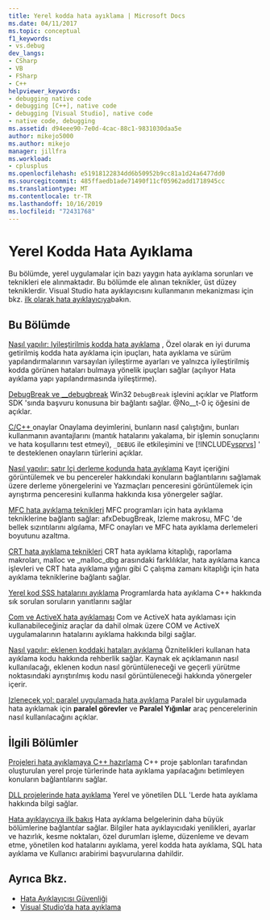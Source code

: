 ```yaml
---
title: Yerel kodda hata ayıklama | Microsoft Docs
ms.date: 04/11/2017
ms.topic: conceptual
f1_keywords:
- vs.debug
dev_langs:
- CSharp
- VB
- FSharp
- C++
helpviewer_keywords:
- debugging native code
- debugging [C++], native code
- debugging [Visual Studio], native code
- native code, debugging
ms.assetid: d94eee90-7e0d-4cac-88c1-9831030daa5e
author: mikejo5000
ms.author: mikejo
manager: jillfra
ms.workload:
- cplusplus
ms.openlocfilehash: e51918122834dd6b50952b9cc81a1d24a6477dd0
ms.sourcegitcommit: 485ffaedb1ade71490f11cf05962add1718945cc
ms.translationtype: MT
ms.contentlocale: tr-TR
ms.lasthandoff: 10/16/2019
ms.locfileid: "72431768"
---
```

# <a name="debugging-native-code"></a>Yerel Kodda Hata Ayıklama
Bu bölümde, yerel uygulamalar için bazı yaygın hata ayıklama sorunları ve teknikleri ele alınmaktadır. Bu bölümde ele alınan teknikler, üst düzey tekniklerdir. Visual Studio hata ayıklayıcısını kullanmanın mekanizması için bkz. [ilk olarak hata ayıklayıcıya](../debugger/debugger-feature-tour.md)bakın.

## <a name="in-this-section"></a>Bu Bölümde
 [Nasıl yapılır: Iyileştirilmiş kodda hata ayıklama](../debugger/how-to-debug-optimized-code.md) , Özel olarak en iyi duruma getirilmiş kodda hata ayıklama için ipuçları, hata ayıklama ve sürüm yapılandırmalarının varsayılan iyileştirme ayarları ve yalnızca iyileştirilmiş kodda görünen hataları bulmaya yönelik ipuçları sağlar (açılıyor Hata ayıklama yapı yapılandırmasında iyileştirme).

 [DebugBreak ve __debugbreak](../debugger/debugbreak-and-debugbreak.md) Win32 `DebugBreak` işlevini açıklar ve Platform SDK 'sında başvuru konusuna bir bağlantı sağlar. @No__t-0 iç öğesini de açıklar.

 [C/C++ ](../debugger/c-cpp-assertions.md) onaylar Onaylama deyimlerini, bunların nasıl çalıştığını, bunları kullanmanın avantajlarını (mantık hatalarını yakalama, bir işlemin sonuçlarını ve hata koşullarını test etmeyi), `_DEBUG` ile etkileşimini ve [!INCLUDE[vsprvs](../code-quality/includes/vsprvs_md.md)] ' te desteklenen onayların türlerini açıklar.

 [Nasıl yapılır: satır Içi derleme kodunda hata ayıklama](../debugger/how-to-debug-inline-assembly-code.md) Kayıt içeriğini görüntülemek ve bu pencereler hakkındaki konuların bağlantılarını sağlamak üzere derleme yönergelerini ve Yazmaçları penceresini görüntülemek için ayrıştırma penceresini kullanma hakkında kısa yönergeler sağlar.

 [MFC hata ayıklama teknikleri](../debugger/mfc-debugging-techniques.md) MFC programları için hata ayıklama tekniklerine bağlantı sağlar: afxDebugBreak, Izleme makrosu, MFC 'de bellek sızıntılarını algılama, MFC onayları ve MFC hata ayıklama derlemeleri boyutunu azaltma.

 [CRT hata ayıklama teknikleri](../debugger/crt-debugging-techniques.md) CRT hata ayıklama kitaplığı, raporlama makroları, malloc ve _malloc_dbg arasındaki farklılıklar, hata ayıklama kanca işlevleri ve CRT hata ayıklama yığını gibi C çalışma zamanı kitaplığı için hata ayıklama tekniklerine bağlantı sağlar.

 [Yerel kod SSS hatalarını ayıklama](../debugger/debugging-native-code-faqs.md) Programlarda hata ayıklama C++ hakkında sık sorulan soruların yanıtlarını sağlar

 [Com ve ActiveX hata ayıklaması](../debugger/com-and-activex-debugging.md) Com ve ActiveX hata ayıklaması için kullanabileceğiniz araçlar da dahil olmak üzere COM ve ActiveX uygulamalarının hatalarını ayıklama hakkında bilgi sağlar.

 [Nasıl yapılır: eklenen koddaki hataları ayıklama](../debugger/how-to-debug-injected-code.md) Öznitelikleri kullanan hata ayıklama kodu hakkında rehberlik sağlar. Kaynak ek açıklamanın nasıl kullanılacağı, eklenen kodun nasıl görüntüleneceği ve geçerli yürütme noktasındaki ayrıştırılmış kodu nasıl görüntüleneceği hakkında yönergeler içerir.

 [Izlenecek yol: paralel uygulamada hata ayıklama](../debugger/walkthrough-debugging-a-parallel-application.md) Paralel bir uygulamada hata ayıklamak için **paralel görevler** ve **Paralel Yığınlar** araç pencerelerinin nasıl kullanılacağını açıklar.

## <a name="related-sections"></a>İlgili Bölümler
 [Projeleri hata ayıklamaya C++ hazırlama](../debugger/debugging-preparation-visual-cpp-project-types.md) C++ proje şablonları tarafından oluşturulan yerel proje türlerinde hata ayıklama yapılacağını betimleyen konuların bağlantılarını sağlar.

 [DLL projelerinde hata ayıklama](../debugger/debugging-dll-projects.md) Yerel ve yönetilen DLL 'Lerde hata ayıklama hakkında bilgi sağlar.

 [Hata ayıklayıcıya ilk bakış](../debugger/debugger-feature-tour.md) Hata ayıklama belgelerinin daha büyük bölümlerine bağlantılar sağlar. Bilgiler hata ayıklayıcıdaki yenilikleri, ayarlar ve hazırlık, kesme noktaları, özel durumları işleme, düzenleme ve devam etme, yönetilen kod hatalarını ayıklama, yerel kodda hata ayıklama, SQL hata ayıklama ve Kullanıcı arabirimi başvurularına dahildir.

## <a name="see-also"></a>Ayrıca Bkz.

- [Hata Ayıklayıcısı Güvenliği](../debugger/debugger-security.md)
- [Visual Studio’da hata ayıklama](../debugger/index.yml)